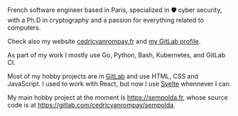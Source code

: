 French software engineer based in Paris, specialized in 🛡️ cyber security, with a Ph.D in cryptography and a passion for everything related to computers.

Check also my website [cedricvanrompay.fr](https://cedricvanrompay.fr/) and [my GitLab profile](https://gitlab.com/cedricvanrompay).

As part of my work I mostly use Go, Python, Bash, Kubernetes, and GitLab CI.

Most of my hobby projects are in [GitLab](https://gitlab.com/cedricvanrompay) and use HTML, CSS and JavaScript. I used to work with React, but now I use [Svelte](https://svelte.dev/) whennever I can.

My main hobby project at the moment is https://sempolda.fr, whose source code is at https://gitlab.com/cedricvanrompay/sempolda.
